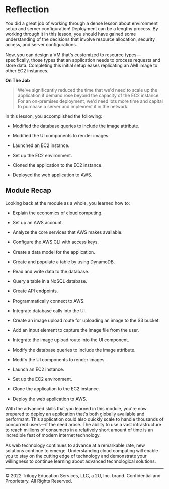 # Reflection

You did a great job of working through a dense lesson about environment setup and server configuration! Deployment can be a lengthy process. By working through it in this lesson, you should have gained some understanding of the decisions that involve resource allocation, security access, and server configurations.

Now, you can design a VM that's customized to resource types—specifically, those types that an application needs to process requests and store data. Completing this initial setup eases replicating an AMI image to other EC2 instances.

**On The Job**

> We've significantly reduced the time that we'd need to scale up the application if demand rose beyond the capacity of the EC2 instance. For an on-premises deployment, we'd need lots more time and capital to purchase a server and implement it in the network.

In this lesson, you accomplished the following:

* Modified the database queries to include the image attribute.

* Modified the UI components to render images.

* Launched an EC2 instance.

* Set up the EC2 environment.

* Cloned the application to the EC2 instance.

* Deployed the web application to AWS.

## Module Recap

Looking back at the module as a whole, you learned how to:

* Explain the economics of cloud computing.

* Set up an AWS account.

* Analyze the core services that AWS makes available.

* Configure the AWS CLI with access keys.

* Create a data model for the application.

* Create and populate a table by using DynamoDB.

* Read and write data to the database.

* Query a table in a NoSQL database.

* Create API endpoints.

* Programmatically connect to AWS.

* Integrate database calls into the UI.

* Create an image upload route for uploading an image to the S3 bucket.

* Add an input element to capture the image file from the user.

* Integrate the image upload route into the UI component.

* Modify the database queries to include the image attribute.

* Modify the UI components to render images.

* Launch an EC2 instance.

* Set up the EC2 environment.

* Clone the application to the EC2 instance.

* Deploy the web application to AWS.

With the advanced skills that you learned in this module, you're now prepared to deploy an application that's both globally available and performant. This application could also quickly scale to handle thousands of concurrent users—if the need arose. The ability to use a vast infrastructure to reach millions of consumers in a relatively short amount of time is an incredible feat of modern internet technology.

As web technology continues to advance at a remarkable rate, new solutions continue to emerge. Understanding cloud computing will enable you to stay on the cutting edge of technology and demonstrate your willingness to continue learning about advanced technological solutions.

---
© 2022 Trilogy Education Services, LLC, a 2U, Inc. brand. Confidential and Proprietary. All Rights Reserved.